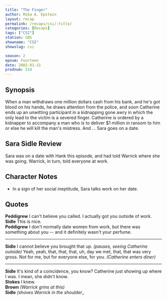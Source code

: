 ```yaml
---
title: "The Finger"
author: Mika A. Epstein
layout: recap
permalink: /recaps/csi/:title/
categories: [Recaps]
tags: ["CSI"]
station: CBS
showname: "CSI"
showslug: csi

season: 2
epnum: Fourteen  
date: 2002-01-31
prodnum: 214  
---
```


## Synopsis

When a man withdraws one million dollars cash from his bank, and he's got blood on his hands, he draws attention from the police, and soon Catherine ends up an unwitting participant in a kidnapping gone awry in which the only lead to the victim is a severed finger. Catherine is ordered by a kidnapper to accompany a man who is to deliver $1 million in ransom to him or else he will kill the man's mistress. And ... Sara goes on a date.

## Sara Sidle Review

Sara was on a date with Hank this episode, and had told Warrick where she was going. Warrick, in turn, told everyone at work.

## Character Notes

* In a sign of her social ineptitude, Sara talks work on her date.

## Quotes

**Peddigrew** I can't believe you called. I actually got you outside of work.  
**Sidle** This is nice.  
**Peddigrew** I don't normally date women from work, but there was something about you -- and it definitely wasn't your perfume.   

- - -

**Sidle** I cannot believe you brought that up. _(pauses, seeing Catherine outside)_ Yeah, yeah, that, that, that, uh, day we met, that, that was very gross. Not for me, but for everyone else, for you. _(Catherine enters diner)_
  

- - -

**Sidle** It's kind of a coincidence, you know? Catherine just showing up where I was. I mean, she didn't know.  
**Stokes** I knew.  
**Brown** _(Warrick grins at this)_  
**Sidle** _(shoves Warrick in the shoulder__

